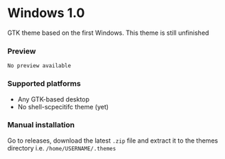 # Windows 1.0
GTK theme based on the first Windows. This theme is still unfinished

### Preview
`No preview available`

### Supported platforms
- Any GTK-based desktop
- No shell-scpecitifc theme (yet)

### Manual installation
Go to releases, download the latest `.zip` file and extract it to the themes directory i.e. `/home/USERNAME/.themes`
